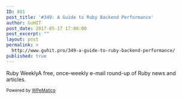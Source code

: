 ```yaml
---
ID: 801
post_title: '#349: A Guide to Ruby Backend Performance'
author: GuHIT
post_date: 2017-05-17 17:00:00
post_excerpt: ""
layout: post
permalink: >
  http://www.guhit.pro/349-a-guide-to-ruby-backend-performance/
published: true
---
```

Ruby WeeklyA free, once&ndash;weekly e-mail round-up of Ruby news and articles.<p class="wpematico_credit"><small>Powered by <a href="http://www.wpematico.com" target="_blank">WPeMatico</a></small></p>